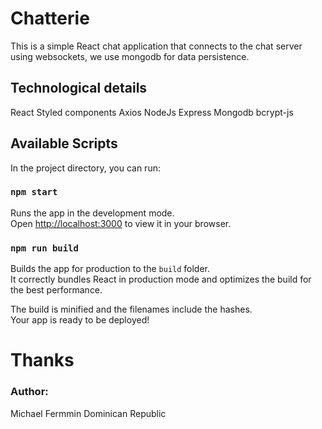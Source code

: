 # Chatterie

This is a simple React chat application that connects to the chat server using websockets, we use mongodb for data persistence.

## Technological details

React
Styled components 
Axios
NodeJs
Express
Mongodb
bcrypt-js

## Available Scripts

In the project directory, you can run:

### `npm start`

Runs the app in the development mode.\
Open [http://localhost:3000](http://localhost:3000) to view it in your browser.


### `npm run build`

Builds the app for production to the `build` folder.\
It correctly bundles React in production mode and optimizes the build for the best performance.

The build is minified and the filenames include the hashes.\
Your app is ready to be deployed!

# Thanks
### Author: 
Michael Fermmin
Dominican Republic 